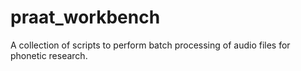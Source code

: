 # praat_workbench
A collection of scripts to perform batch processing of audio files for phonetic research.
